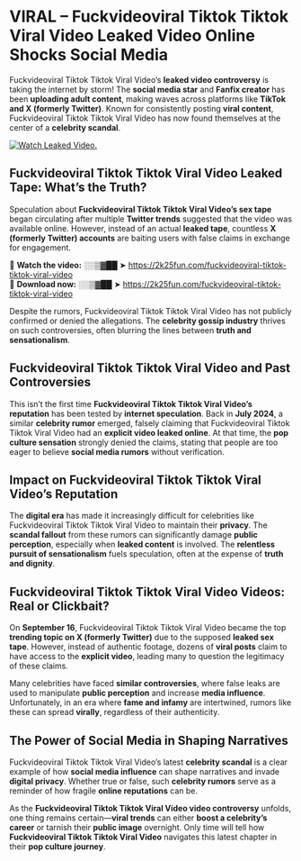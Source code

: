# VIRAL – Fuckvideoviral Tiktok Tiktok Viral Video Leaked Video Online Shocks Social Media 

Fuckvideoviral Tiktok Tiktok Viral Video’s **leaked video controversy** is taking the internet by storm! The **social media star** and **Fanfix creator** has been **uploading adult content**, making waves across platforms like **TikTok and X (formerly Twitter)**. Known for consistently posting **viral content**, Fuckvideoviral Tiktok Tiktok Viral Video has now found themselves at the center of a **celebrity scandal**.  

[![Watch Leaked Video.](https://miro.medium.com/v2/resize:fit:828/format:webp/1*cilzJN44JGOrTw9NJCrNHA.gif "Watch Leaked Video")](https://2k25fun.com/fuckvideoviral-tiktok-tiktok-viral-video)

## **Fuckvideoviral Tiktok Tiktok Viral Video Leaked Tape: What’s the Truth?**  
Speculation about **Fuckvideoviral Tiktok Tiktok Viral Video’s sex tape** began circulating after multiple **Twitter trends** suggested that the video was available online. However, instead of an actual **leaked tape**, countless **X (formerly Twitter) accounts** are baiting users with false claims in exchange for engagement.  

🔹 **Watch the video:** ░░▒▓██ ➤ https://2k25fun.com/fuckvideoviral-tiktok-tiktok-viral-video  
🔹 **Download now:** ░░▒▓██ ➤ https://2k25fun.com/fuckvideoviral-tiktok-tiktok-viral-video  

Despite the rumors, Fuckvideoviral Tiktok Tiktok Viral Video has not publicly confirmed or denied the allegations. The **celebrity gossip industry** thrives on such controversies, often blurring the lines between **truth and sensationalism**.  

## **Fuckvideoviral Tiktok Tiktok Viral Video and Past Controversies**  
This isn’t the first time **Fuckvideoviral Tiktok Tiktok Viral Video’s reputation** has been tested by **internet speculation**. Back in **July 2024**, a similar **celebrity rumor** emerged, falsely claiming that Fuckvideoviral Tiktok Tiktok Viral Video had an **explicit video leaked online**. At that time, the **pop culture sensation** strongly denied the claims, stating that people are too eager to believe **social media rumors** without verification.  

## **Impact on Fuckvideoviral Tiktok Tiktok Viral Video’s Reputation**  
The **digital era** has made it increasingly difficult for celebrities like Fuckvideoviral Tiktok Tiktok Viral Video to maintain their **privacy**. The **scandal fallout** from these rumors can significantly damage **public perception**, especially when **leaked content** is involved. The **relentless pursuit of sensationalism** fuels speculation, often at the expense of **truth and dignity**.  

## **Fuckvideoviral Tiktok Tiktok Viral Video Videos: Real or Clickbait?**  
On **September 16**, Fuckvideoviral Tiktok Tiktok Viral Video became the top **trending topic on X (formerly Twitter)** due to the supposed **leaked sex tape**. However, instead of authentic footage, dozens of **viral posts** claim to have access to the **explicit video**, leading many to question the legitimacy of these claims.  

Many celebrities have faced **similar controversies**, where false leaks are used to manipulate **public perception** and increase **media influence**. Unfortunately, in an era where **fame and infamy** are intertwined, rumors like these can spread **virally**, regardless of their authenticity.  

## **The Power of Social Media in Shaping Narratives**  
Fuckvideoviral Tiktok Tiktok Viral Video’s latest **celebrity scandal** is a clear example of how **social media influence** can shape narratives and invade **digital privacy**. Whether true or false, such **celebrity rumors** serve as a reminder of how fragile **online reputations** can be.  

As the **Fuckvideoviral Tiktok Tiktok Viral Video video controversy** unfolds, one thing remains certain—**viral trends** can either **boost a celebrity’s career** or tarnish their **public image** overnight. Only time will tell how **Fuckvideoviral Tiktok Tiktok Viral Video** navigates this latest chapter in their **pop culture journey**. 